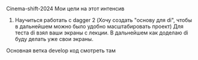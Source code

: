 Cinema-shift-2024
Мои цели на этот интенсив

1) Научиться работать с dagger 2 (Хочу создать "основу для di", чтобы в дальнейшем можно было удобно масштабировать проект)
Для теста di взял ваши экраны с лекции. В дальнейшем как доделаю di буду делать уже свои экраны.


Основная ветка develop код смотреть там
